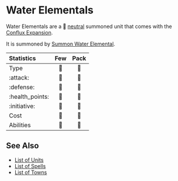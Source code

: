 # Water Elementals

Water Elementals are a 🚧 [neutral](../towns/neutral.md) summoned unit that comes with the [Conflux Expansion](../content.md).

It is summoned by [Summon Water Elemental](../spells/summon_water_elemental.md).


| Statistics | Few | Pack |
| :--- | :---: | :---: |
| Type | 🚧 | 🚧 |
| :attack: | 🚧 | 🚧 |
| :defense: | 🚧 | 🚧 |
| :health_points: | 🚧 | 🚧 |
| :initiative: | 🚧 | 🚧 |
| Cost | 🚧 | 🚧 |
| Abilities | 🚧 | 🚧 |


## See Also

- [List of Units](../units.md)
- [List of Spells](../spells.md)
- [List of Towns](../towns.md)
